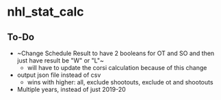 # nhl_stat_calc

## To-Do
- ~Change Schedule Result to have 2 booleans for OT and SO and then just have result be "W" or "L"~
    - will have to update the corsi calculation because of this change
- output json file instead of csv
    - wins with higher: all, exclude shootouts, exclude ot and shootouts
- Multiple years, instead of just 2019-20